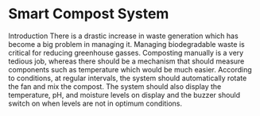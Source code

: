 # Smart Compost System

Introduction
There is a drastic increase in waste generation which has become a big problem in managing it. Managing biodegradable waste is critical for reducing greenhouse gasses. Composting manually is a very tedious job, whereas there should be a mechanism that should measure components such as temperature which would be much easier. According to conditions, at regular intervals, the system should automatically rotate the fan and mix the compost. The system should also display the temperature, pH, and moisture levels on display and the buzzer should switch on when levels are not in optimum conditions.

